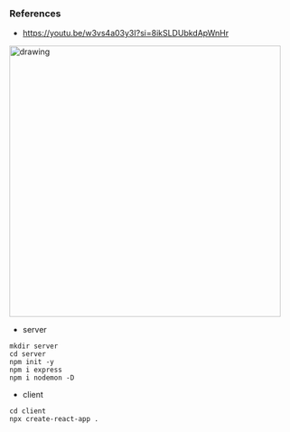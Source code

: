 
### References
* https://youtu.be/w3vs4a03y3I?si=8ikSLDUbkdApWnHr

[<img src="https://img.youtube.com/vi/w3vs4a03y3I/0.jpg" alt="drawing" width="480"/>](https://youtu.be/w3vs4a03y3I)

* server
```
mkdir server
cd server
npm init -y
npm i express
npm i nodemon -D
```
* client
```
cd client
npx create-react-app .
```